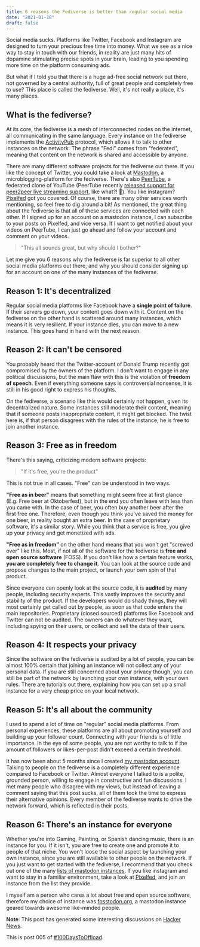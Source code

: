 ```yaml
---
title: 6 reasons the Fediverse is better than regular social media
date: "2021-01-18"
draft: false
---
```


Social media sucks. Platforms like Twitter, Facebook and Instagram are designed to turn your precious free time into money. What we see as a nice way to stay in touch with our friends, in reality are just many hits of dopamine stimulating precise spots in your brain, leading to you spending more time on the platform consuming ads.

But what if I told you that there is a huge ad-free social network out there, not governed by a central authority, full of great people and completely free to use? This place is called the fediverse. Well, it's not really **a** place, it's many places.

## What is the fediverse?

At its core, the fediverse is a mesh of interconnected nodes on the internet, all communicating in the same language. Every instance on the fediverse implements the [ActivityPub](https://activitypub.rocks/) protocol, which allows it to talk to other instances on the network. The phrase "Fedi" comes from "federated", meaning that content on the network is shared and accessible by anyone.

There are many different software projects for the fediverse out there. If you like the concept of Twitter, you could take a look at [Mastodon](https://joinmastodon.org/), a microblogging-platform for the fediverse. There's also [PeerTube](https://joinpeertube.org/), a federated clone of YouTube (PeerTube recently [released support for peer2peer live streaming support](https://framablog.org/2021/01/07/peertube-v3-its-a-live-a-liiiiive/), like what?! 🤯). You like instagram? [Pixelfed](https://pixelfed.org/) got you covered. Of course, there are many other services worth mentioning, so feel free to dig around a bit! As mentioned, the great thing about the fediverse is that all of these services are connected with each other. If I signed up for an account on a mastodon instance, I can subscribe to your posts on Pixelfed, and vice versa. If I want to get notified about your videos on PeerTube, I can just go ahead and follow your account and comment on your videos.

> "This all sounds great, but why should I bother?"

Let me give you 6 reasons why the fediverse is far superior to all other social media platforms out there, and why you should consider signing up for an account on one of the many instances of the fediverse.

## Reason 1: It's decentralized

Regular social media platforms like Facebook have a **single point of failure**. If their servers go down, your content goes down with it. Content on the fediverse on the other hand is scattered around many instances, which means it is very resilient. If your instance dies, you can move to a new instance. This goes hand in hand with the next reason.

## Reason 2: It can't be censored

You probably heard that the Twitter-account of Donald Trump recently got compromised by the owners of the platform. I don't want to engage in any political discussions, but the main flaw with this is the violation of **freedom of speech**. Even if everything someone says is controversial nonsense, it is still in his good right to express his thoughts.

On the fediverse, a scenario like this would certainly not happen, given its decentralized nature. Some instances still moderate their content, meaning that if someone posts inappropriate content, it might get blocked. The twist here is, if that person disagrees with the rules of the instance, he is free to join another instance.

## Reason 3: Free as in freedom

There's this saying, criticizing modern software projects:

> "If it's free, you're the product"

This is not true in all cases. "Free" can be understood in two ways.

**"Free as in beer"** means that something might seem free at first glance (E.g. Free beer at Oktoberfest), but in the end you often leave with less than you came with. In the case of beer, you often buy another beer after the first free one. Therefore, even though you think you've saved the money for one beer, in reality bought an extra beer. In the case of proprietary software, it's a similar story. While you think that a service is free, you give up your privacy and get monetized with ads.

**"Free as in freedom"** on the other hand means that you won't get "screwed over" like this. Most, if not all of the software for the fediverse is **free and open source software** (FOSS). If you don't like how a certain feature works, **you are completely free to change it**. You can look at the source code and propose changes to the main project, or launch your own spin of that product.

Since everyone can openly look at the source code, it is **audited** by many people, including security experts. This vastly improves the security and stability of the product. If the developers would do shady things, they will most certainly get called out by people, as soon as that code enters the main repositories. Proprietary (closed sourced) platforms like Facebook and Twitter can not be audited. The owners can do whatever they want, including spying on their users, or collect and sell the data of their users.

## Reason 4: It respects your privacy

Since the software on the fediverse is audited by a lot of people, you can be almost 100% certain that joining an instance will not collect any of your personal data. If you are still concerned about your privacy though, you can still be part of the network by launching your own instance, with your own rules. There are tutorials out there, explaining how you can set up a small instance for a very cheap price on your local network.

## Reason 5: It's all about the community

I used to spend a lot of time on "regular" social media platforms. From personal experiences, these platforms are all about promoting yourself and building up your follower count. Connecting with your friends is of little importance. In the eye of some people, you are not worthy to talk to if the amount of followers or likes-per-post didn't exceed a certain threshold.

It has now been about 5 months since I created [my mastodon account](https://fosstodon.org/@garritfra). Talking to people on the fediverse is a completely different experience compared to Facebook or Twitter. Almost everyone I talked to is a polite, grounded person, willing to engage in constructive and fun discussions. I met many people who disagree with my views, but instead of leaving a comment saying that this post sucks, all of them took the time to express their alternative opinions. Every member of the fediverse wants to drive the network forward, which is reflected in their posts.

## Reason 6: There's an instance for everyone

Whether you're into Gaming, Painting, or Spanish dancing music, there is an instance for you. If it isn't, you are free to create one and promote it to people of that niche. You won't loose the social aspect by launching your own instance, since you are still available to other people on the network. If you just want to get started with the fediverse, I recommend that you check out one of the many [lists of mastodon instances](https://instances.social/). If you like instagram and want to stay in a familiar environment, take a look at [Pixelfed](https://pixelfed.org/), and join an instance from the list they provide.

I myself am a person who cares a lot about free and open source software, therefore my choice of instance was [fosstodon.org](https://fosstodon.org/), a mastodon instance geared towards awesome like-minded people.

**Note**: This post has generated some interesting discussions on [Hacker News](https://news.ycombinator.com/item?id=25820646#25820999).

This is post 005 of [#100DaysToOffload](https://100daystooffload.com/).
